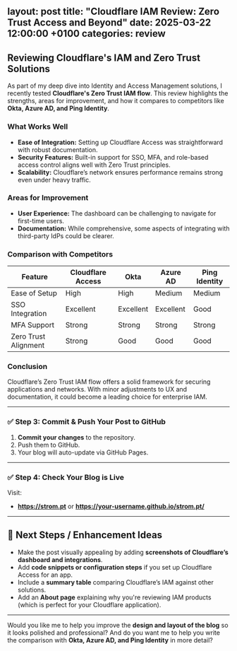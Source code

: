 layout: post
title: "Cloudflare IAM Review: Zero Trust Access and Beyond"
date: 2025-03-22 12:00:00 +0100
categories: review
---

## Reviewing Cloudflare's IAM and Zero Trust Solutions

As part of my deep dive into Identity and Access Management solutions, I recently tested **Cloudflare's Zero Trust IAM flow**. This review highlights the strengths, areas for improvement, and how it compares to competitors like **Okta, Azure AD, and Ping Identity**.

### What Works Well
- **Ease of Integration:** Setting up Cloudflare Access was straightforward with robust documentation.
- **Security Features:** Built-in support for SSO, MFA, and role-based access control aligns well with Zero Trust principles.
- **Scalability:** Cloudflare’s network ensures performance remains strong even under heavy traffic.

### Areas for Improvement
- **User Experience:** The dashboard can be challenging to navigate for first-time users.
- **Documentation:** While comprehensive, some aspects of integrating with third-party IdPs could be clearer.

### Comparison with Competitors
| Feature               | Cloudflare Access | Okta          | Azure AD     | Ping Identity |
|-----------------------|------------------|---------------|--------------|---------------|
| Ease of Setup         | High             | High          | Medium       | Medium        |
| SSO Integration       | Excellent        | Excellent     | Excellent    | Good          |
| MFA Support           | Strong           | Strong        | Strong       | Strong        |
| Zero Trust Alignment  | Strong           | Good          | Good         | Good          |

### Conclusion
Cloudflare’s Zero Trust IAM flow offers a solid framework for securing applications and networks. With minor adjustments to UX and documentation, it could become a leading choice for enterprise IAM.

---

### ✅ **Step 3: Commit & Push Your Post to GitHub**

1. **Commit your changes** to the repository.  
2. Push them to GitHub.  
3. Your blog will auto-update via GitHub Pages.  

---

### ✅ **Step 4: Check Your Blog is Live**

Visit:  
- **https://strom.pt** or **https://your-username.github.io/strom.pt/**

---

## 🌟 **Next Steps / Enhancement Ideas**
- Make the post visually appealing by adding **screenshots of Cloudflare’s dashboard and integrations**.  
- Add **code snippets or configuration steps** if you set up Cloudflare Access for an app.  
- Include a **summary table** comparing Cloudflare’s IAM against other solutions.  
- Add an **About page** explaining why you're reviewing IAM products (which is perfect for your Cloudflare application).  

---

Would you like me to help you improve the **design and layout of the blog** so it looks polished and professional? And do you want me to help you write the comparison with **Okta, Azure AD, and Ping Identity** in more detail?
